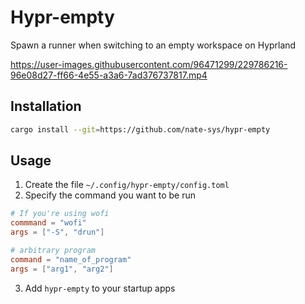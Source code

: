 # Hypr-empty
Spawn a runner when switching to an empty workspace on Hyprland


https://user-images.githubusercontent.com/96471299/229786216-96e08d27-ff66-4e55-a3a6-7ad376737817.mp4


## Installation

```sh 
cargo install --git=https://github.com/nate-sys/hypr-empty
```

## Usage
1) Create the file `~/.config/hypr-empty/config.toml`
2) Specify the command you want to be run 
```toml
# If you're using wofi
commmand = "wofi"
args = ["-S", "drun"]

# arbitrary program
command = "name_of_program"
args = ["arg1", "arg2"]
```
3) Add `hypr-empty` to your startup apps
